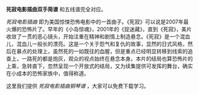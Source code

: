 

**死寂电影插曲双手简谱** 和五线谱完全对应。

_死寂电影插曲_
即为美国惊悚恐怖电影中的一首曲子。《死寂》可以说是2007年最火爆的恐怖片了。早年的《小岛惊魂》，2001年的《捉迷藏》，直到《死寂》，美片收敛了一贯的恶心镜头，开始注重在精神和剧情上制造悬念。《死寂》是一个混血儿，混血儿一般长的漂亮。这是一个关于怨气和复仇的故事，显然的日式风格，然后在暴点的处理上，虽然死的一如既往的血腥，但是重点已经明显转移到线索的追查上，一路死的都是炮灰，观众的视点始终在悬念本身。本片的结局也算恐怖片的上乘，急转直下，忽然呈现一个开放式的结局，又为续集提供可发挥的舞台，确实在小成本的恐怖家族中，值得称道。

这里我们提供 _死寂电影插曲钢琴谱_ ，大家可以免费下载学习。

